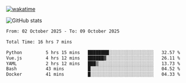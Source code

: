 [![wakatime](https://wakatime.com/badge/user/ef685785-b2de-4416-b5c6-df540c453238.svg)](https://wakatime.com/@ef685785-b2de-4416-b5c6-df540c453238)

![GitHub stats](https://github-readme-stats.vercel.app/api?username=songhahaha66)
<!--START_SECTION:waka-->

```txt
From: 02 October 2025 - To: 09 October 2025

Total Time: 16 hrs 7 mins

Python         5 hrs 15 mins   ████████░░░░░░░░░░░░░░░░░   32.57 %
Vue.js         4 hrs 12 mins   ██████▓░░░░░░░░░░░░░░░░░░   26.11 %
YAML           2 hrs 12 mins   ███▒░░░░░░░░░░░░░░░░░░░░░   13.73 %
Bash           43 mins         █░░░░░░░░░░░░░░░░░░░░░░░░   04.52 %
Docker         41 mins         █░░░░░░░░░░░░░░░░░░░░░░░░   04.33 %
```

<!--END_SECTION:waka-->
